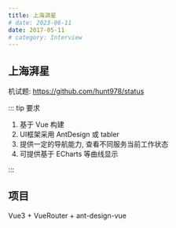```yaml
---
title: 上海湃星
# date: 2023-06-11
date: 2017-05-11
# category: Interview
---
```


## 上海湃星

机试题: https://github.com/hunt978/status

::: tip 要求

1. 基于 Vue 构建
2. UI框架采用 AntDesign 或 tabler
3. 提供一定的导航能力, 查看不同服务当前工作状态
4. 可提供基于 ECharts 等曲线显示

:::

## 项目

Vue3 + VueRouter + ant-design-vue
